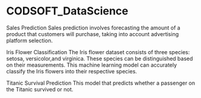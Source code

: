 # CODSOFT_DataScience

Sales Prediction
Sales prediction involves forecasting the amount of a product that customers will purchase, taking into account advertising platform selection.

Iris Flower Classification
The Iris flower dataset consists of three species: setosa, versicolor,and virginica. These species can be distinguished based on their measurements. This machine learning model can accurately classify the Iris flowers into their respective species.

Titanic Survival Prediction
This model that predicts whether a passenger on the Titanic survived or not.
